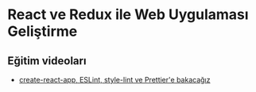 # React ve Redux ile Web Uygulaması Geliştirme


## Eğitim videoları

- [create-react-app, ESLint, style-lint ve Prettier'e bakacağız](https://www.youtube.com/watch?v=oGOyZMB2-Ko)
